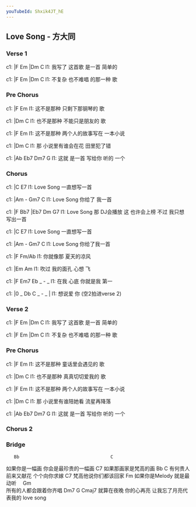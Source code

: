 ```yaml
---
youTubeId: Shxik4JT_hE
---
```


## Love Song - 方大同

### Verse 1

c1: |F       Em     |Dm       C
l1:   我写了 这首歌    是一首 简单的
 
c1: |F       Em      |Dm       C
l1:   不复杂 也不难唱 的那一种 歌
 
### Pre Chorus

c1:           |F              Em
l1: 这不是那种 只剩下那钢琴的 歌
 
c1:           |Dm             C
l1: 也不是那种 不能只是朋友的 歌
 
c1:           |F                Em
l1: 这不是那种 两个人的故事写在 一本小说
 
c1:   |Dm               C
l1: 那 小说里有谁会在花 田里犯了错
 
c1:     |Ab     Eb7    Dm7  G
l1: 这就 是一首 写给你 听的 一个
 
### Chorus
 
c1: |C         E7
l1:  Love Song 一直想写一首
 
c1: |Am   -    Gm7    C
l1:  Love Song 你给了 我一首
 
c1: |F            Bb7        |Eb7             Dm     G7
l1:  Love Song 那 DJ会播放 这 也许会上榜 不过 我只想 写出一首

c1: |C         E7
l1:  Love Song 一直想写一首
 
c1: |Am   -    Gm7    C
l1:  Love Song 你给了我一首
 
c1: |F         Fm/Ab
l1:   你就像那 夏天的凉风
 
c1:     |Em            Am
l1: 吹过 我的面孔 心想 飞
 
c1:     |F    Em7      Eb   _ - _ 
l1: 在我 心底 你就是我 第一            

c1: |0 _ Db     C _ - _ |
l1:      想说爱 你       (空2拍进verse 2)
 
### Verse 2

c1: |F       Em     |Dm       C
l1:   我写了 这首歌    是一首 简单的
 
c1: |F       Em      |Dm       C
l1:   不复杂 也不难唱 的那一种 歌
 
### Pre Chorus

c1:           |F              Em
l1: 这不是那种 童话里会遇见的 歌
 
c1:           |Dm             C
l1: 也不是那种 真真切切爱我的 歌
 
c1:           |F                Em
l1: 这不是那种 两个人的故事写在 一本小说
 
c1:   |Dm               C
l1: 那 小说里有谁陪她看 流星再降落
 
c1:     |Ab     Eb7    Dm7  G
l1: 这就 是一首 写给你 听的 一个

### Chorus 2

### Bridge

       Bb                                   C
如果你是一幅画 你会是最珍贵的一幅画
          C7
如果那画家是梵高的画
Bb                                 C
有何贵人前来又献花 个个向你求嫁
          C7
梵高他说你们都该回家
Fm
如果你是Melody 就是最动听　
Gm            
所有的人都会跟着你齐唱
       Dm7                           G                        Cmaj7
就算在夜晚 你的心再亮 让我忘了月亮代表我的 love song

